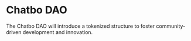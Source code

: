 # Chatbo DAO

The Chatbo DAO will introduce a tokenized structure to foster community-driven development and innovation.